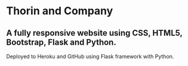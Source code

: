 # Thorin and Company
## A fully responsive website using CSS, HTML5, Bootstrap, Flask and Python.
 Deployed to Heroku and GitHub using Flask framework with Python.
